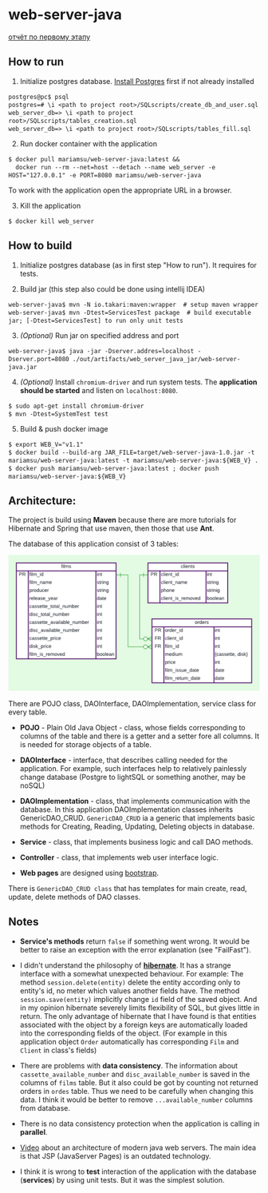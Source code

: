 # web-server-java

[отчёт по первому этапу](./отчёт.md)

## How to run

1. Initialize postgres database.
   [Install Postgres](https://www.postgresql.org/download/linux/ubuntu/) first if not already installed

```shell
postgres@pc$ psql
postgres=# \i <path to project root>/SQLscripts/create_db_and_user.sql 
web_server_db=> \i <path to project root>/SQLscripts/tables_creation.sql
web_server_db=> \i <path to project root>/SQLscripts/tables_fill.sql 
```

2. Run docker container with the application

```shell
$ docker pull mariamsu/web-server-java:latest && 
  docker run --rm --net=host --detach --name web_server -e HOST="127.0.0.1" -e PORT=8080 mariamsu/web-server-java
```
To work with the application open the appropriate URL in a browser.

3. Kill the application

```shell
$ docker kill web_server
```

## How to build

1. Initialize postgres database (as in first step "How to run"). It requires for tests.

2. Build jar (this step also could be done using intellij IDEA)

```shell
web-server-java$ mvn -N io.takari:maven:wrapper  # setup maven wrapper
web-server-java$ mvn -Dtest=ServicesTest package  # build executable jar; [-Dtest=ServicesTest] to run only unit tests
```

3. *(Optional)* Run jar on specified address and port

```shell
web-server-java$ java -jar -Dserver.addres=localhost -Dserver.port=8080 ./out/artifacts/web_server_java_jar/web-server-java.jar
```

4. *(Optional)* Install `chromium-driver` and run system tests.
   The **application should be started** and listen on `localhost:8080`.

```shell
$ sudo apt-get install chromium-driver
$ mvn -Dtest=SystemTest test
```

5. Build & push docker image

```shell
$ export WEB_V="v1.1"
$ docker build --build-arg JAR_FILE=target/web-server-java-1.0.jar -t mariamsu/web-server-java:latest -t mariamsu/web-server-java:${WEB_V} .
$ docker push mariamsu/web-server-java:latest ; docker push mariamsu/web-server-java:${WEB_V}
```

## Architecture:
The project is build using **Maven** because 
there are more tutorials for Hibernate and Spring that use maven, then those that use **Ant**.

The database of this application consist of 3 tables:

![Alt text](Images/db.png)

There are POJO class, DAOInterface, DAOImplementation, service class for every table.

* **POJO** - Plain Old Java Object - class, whose fields corresponding to columns of the table and there is a getter and
  a setter fore all columns. It is needed for storage objects of a table.
* **DAOInterface** - interface, that describes calling needed for the application. For example, such interfaces help to
  relatively painlessly change database (Postgre to lightSQL or something another, may be noSQL)
* **DAOImplementation** - class, that implements communication with the database. 
  In this application DAOImplementation classes inherits GenericDAO_CRUD. 
  `GenericDAO_CRUD` ia a generic that implements basic methods for 
  Creating, Reading, Updating, Deleting objects in database.
* **Service** - class, that implements business logic and call DAO methods.


* **Controller** - class, that implements web user interface logic.
* **Web pages** are designed using [bootstrap](https://getbootstrap.com/).

There is `GenericDAO_CRUD class` that has templates for main create, read, update, delete methods of DAO classes.

## Notes

* **Service's methods** return `false` if something went wrong. It would be better to raise an exception with the error
  explanation (see "FailFast").
  
* I didn't understand the philosophy of **[hibernate](https://hibernate.org/)**. 
  It has a strange interface with a somewhat unexpected behaviour. 
  For example: 
  The method `session.delete(entity)` delete the entity according only to entity's id,
  no meter which values another fields have. 
  The method `session.save(entity)` implicitly change `id` field of the saved object.
  And in my opinion hibernate severely limits flexibility of SQL, but gives little in return.
  The only advantage of hibernate that I have found is that 
  entities associated with the object by a foreign keys are automatically loaded 
  into the corresponding fields of the object.
  (For example in this application object `Order` automatically has corresponding `Film` and `Client` in class's fields)

* There are problems with **data consistency**. The information about `cassette_available_number`
  and `disc_available_number`
  is saved in the columns of `films` table. But it also could be got by counting not returned orders in `ordes` table.
  Thus we need to be carefully when changing this data. I think it would be better to remove `...available_number`
  columns from database.

* There is no data consistency protection when the application is calling in **parallel**.

* [Video](https://www.youtube.com/watch?v=H68EaWZvQtE) about an architecture of modern java web servers. 
  The main idea is that JSP (JavaServer Pages) is an outdated technology.
  
* I think it is wrong to **test** interaction of the application with the database (**services**)
  by using unit tests. But it was the simplest solution.
